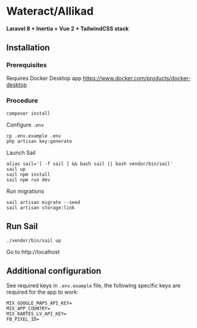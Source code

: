 # Wateract/Allikad

#### Laravel 8 + Inertia + Vue 2 + TailwindCSS stack

## Installation
### Prerequisites
Requires Docker Desktop app
https://www.docker.com/products/docker-desktop
### Procedure
```
composer install
```
Configure `.env`
```
cp .env.example .env
php artisan key:generate
```
Launch Sail
```
alias sail='[ -f sail ] && bash sail || bash vendor/bin/sail'
sail up
sail npm install
sail npm run dev
```
Run migrations
```
sail artisan migrate --seed
sail artisan storage:link
```

## Run Sail
`./vendor/bin/sail up`

Go to
http://localhost

## Additional configuration
See required keys in `.env.example` file, the following specific keys are required for the app to work:
```
MIX_GOOGLE_MAPS_API_KEY=
MIX_APP_COUNTRY=
MIX_KARTES_LV_API_KEY=
FB_PIXEL_ID=
```
